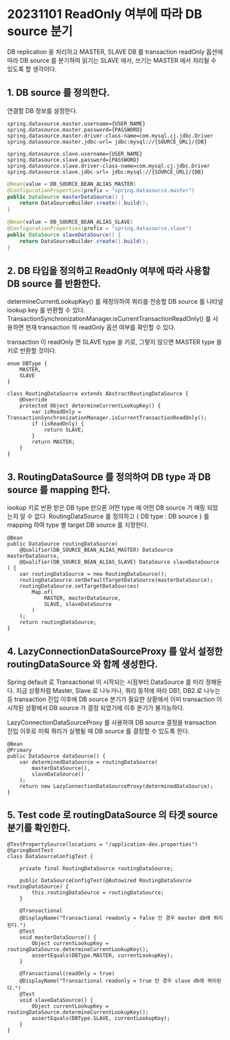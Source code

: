 # 20231101 ReadOnly 여부에 따라 DB source 분기

DB replication 을 처리하고 MASTER, SLAVE DB 를 transaction readOnly 옵션에 따라 DB source 를 분기하여 읽기는 SLAVE 에서, 쓰기는 MASTER 에서 처리될 수 있도록 할 생각이다.

## 1. DB source 를 정의한다.

연결할 DB 정보를 설정한다.

```
spring.datasource.master.username={USER_NAME}
spring.datasource.master.password={PASSWORD}
spring.datasource.master.driver-class-name=com.mysql.cj.jdbc.Driver
spring.datasource.master.jdbc-url= jdbc:mysql://{SOURCE_URL}/{DB}

spring.datasource.slave.username={USER_NAME}
spring.datasource.slave.password={PASSWORD}
spring.datasource.slave.driver-class-name=com.mysql.cj.jdbc.Driver
spring.datasource.slave.jdbc-url= jdbc:mysql://{SOURCE_URL}/{DB}
```

``` java
@Bean(value = DB_SOURCE_BEAN_ALIAS_MASTER)
@ConfigurationProperties(prefix = "spring.datasource.master")
public DataSource masterDataSource() {
    return DataSourceBuilder.create().build();
}

@Bean(value = DB_SOURCE_BEAN_ALIAS_SLAVE)
@ConfigurationProperties(prefix = "spring.datasource.slave")
public DataSource slaveDataSource() {
    return DataSourceBuilder.create().build();
}
```

## 2. DB 타입을 정의하고 ReadOnly 여부에 따라 사용할 DB source 를 반환한다.

determineCurrentLookupKey() 를 재정의하여 쿼리를 전송할 DB source 를 나타낼 lookup key 를 반환할 수 있다.
TransactionSynchronizationManager.isCurrentTransactionReadOnly() 를 사용하면 현재 transaction 의 readOnly 옵션 여부를 확인할 수 있다.

transaction 이 readOnly 면 SLAVE type 을 키로, 그렇지 않으면 MASTER type 을 키로 반환할 것이다.

```
enum DBType {
    MASTER,
    SLAVE
}
```

```
class RoutingDataSource extends AbstractRoutingDataSource {
    @Override
    protected Object determineCurrentLookupKey() {
        var isReadOnly = TransactionSynchronizationManager.isCurrentTransactionReadOnly();
        if (isReadOnly) {
            return SLAVE;
        }
        return MASTER;
    }
}
```

## 3. RoutingDataSource 를 정의하여 DB type 과 DB source 를 mapping 한다.

lookup 키로 반환 받은 DB type 만으론 어떤 type 에 어떤 DB source 가 매핑 되었는지 알 수 없다.
RoutingDataSource 를 정의하고 { DB type : DB source } 를 mapping 하여 type 별 target DB source 를 지정한다.

```
@Bean
public DataSource routingDataSource(
    @Qualifier(DB_SOURCE_BEAN_ALIAS_MASTER) DataSource masterDataSource,
    @Qualifier(DB_SOURCE_BEAN_ALIAS_SLAVE) DataSource slaveDataSource
) {
    var routingDataSource = new RoutingDataSource();
    routingDataSource.setDefaultTargetDataSource(masterDataSource);
    routingDataSource.setTargetDataSources(
        Map.of(
            MASTER, masterDataSource,
            SLAVE, slaveDataSource
        )
    );
    return routingDataSource;
}
```

## 4. LazyConnectionDataSourceProxy 를 앞서 설정한 routingDataSource 와 함께 생성한다.

Spring default 로 Transactional 이 시작되는 시점부터 DataSource 를 미리 정해둔다.
지금 상황처럼 Master, Slave 로 나누거나, 쿼리 동작에 따라 DB1, DB2 로 나누는 등 transaction 진입 이후에 DB source 분기가 필요한 상황에서
이미 transaction 이 시작된 상황에서 DB source 가 결정 되었기에 이후 분기가 불가능하다.

LazyConnectionDataSourceProxy 를 사용하여 DB source 결정을 transaction 진입 이후로 미뤄 쿼리가 실행될 때 DB source 를 결정할 수 있도록 한다.

```
@Bean
@Primary
public DataSource dataSource() {
    var determinedDataSource = routingDataSource(
        masterDataSource(),
        slaveDataSource()
    );
    return new LazyConnectionDataSourceProxy(determinedDataSource);
}
```

## 5. Test code 로 routingDataSource 의 타겟 source 분기를 확인한다.

```
@TestPropertySource(locations = "/application-dev.properties")
@SpringBootTest
class DataSourceConfigTest {

    private final RoutingDataSource routingDataSource;

    public DataSourceConfigTest(@Autowired RoutingDataSource routingDataSource) {
        this.routingDataSource = routingDataSource;
    }

    @Transactional
    @DisplayName("Transactional readonly = false 인 경우 master db에 쿼리된다.")
    @Test
    void masterDataSource() {
        Object currentLookupKey = routingDataSource.determineCurrentLookupKey();
        assertEquals(DBType.MASTER, currentLookupKey);
    }

    @Transactional(readOnly = true)
    @DisplayName("Transactional readonly = true 인 경우 slave db에 쿼리된다.")
    @Test
    void slaveDataSource() {
        Object currentLookupKey = routingDataSource.determineCurrentLookupKey();
        assertEquals(DBType.SLAVE, currentLookupKey);
    }
}
```

